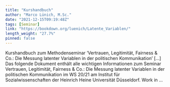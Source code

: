 ```yaml
---
title: "Kurshandbuch"
author: "Marco Lünich, M.Sc."
date: "2021-12-15T09:19:48Z"
tags: [Seminar]
link: "https://bookdown.org/luenich/Latente_Variablen/"
length_weight: "27.7%"
pinned: false
---
```


Kurshandbuch zum Methodenseminar ‘Vertrauen, Legitimität, Fairness & Co.: Die Messung latenter Variablen in der politischen Kommunikation’ [...] Das folgende Dokument enthält alle wichtigen Informationen zum Seminar Vertrauen, Legitimität, Fairness & Co.: Die Messung latenter Variablen in der politischen Kommunikation im WS 20/21 am Institut für Sozialwissenschaften der Heinrich Heine Universität Düsseldorf. Work in ...
